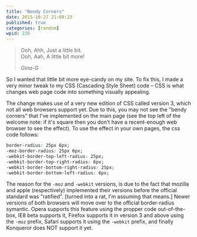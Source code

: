 ```yaml
---
title: "Bendy Corners"
date: 2015-10-27 21:09:23
published: true
categories: [random]
wpid: 226
---
```


> Ooh, Ahh, Just a little bit.  
> Ooh, Aah, A little bit more!
> 
> <cite>Gina-G</cite>

So I wanted that little bit more eye-candy on my site. To fix this, I made a very minor tweak to my CSS (Cascading Style Sheet) code – CSS is what changes web page code into something visually appealing.

The change makes use of a very new edition of CSS called version 3, which not all web browsers support yet. Due to this, you may not see the "bendy corners" that I've implemented on the main page (see the top left of the welcome note: if it's square then you don't have a recent-enough web browser to see the effect). To use the effect in your own pages, the css code follows:

```css
border-radius: 25px 6px;
-moz-border-radius: 25px 6px;
-webkit-border-top-left-radius: 25px;
-webkit-border-top-right-radius: 6px;
-webkit-border-bottom-right-radius: 25px;
-webkit-border-bottom-left-radius: 6px;
```

The reason for the `-moz` and `-webkit` versions, is due to the fact that mozilla and apple (respectively) implemented their versions before the official standard was "ratified". \[turned into a rat, I'm assuming that means.\] Newer versions of both browsers will move over to the official border-radius symantic. Opera supports this feature using the propper code out-of-the-box, IE8 beta supports it, Firefox supports it in version 3 and above using the `-moz` prefix, Safari supports it using the `-webkit` prefix, and finally Konqueror does NOT support it yet.